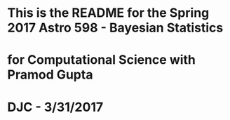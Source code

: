 # This is the README for the Spring 2017 Astro 598 - Bayesian Statistics 
# for Computational Science with Pramod Gupta
# DJC - 3/31/2017 
